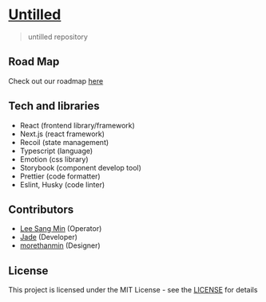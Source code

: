 # [Untilled](https://untilled.web.app/)

> untilled repository

## Road Map

Check out our roadmap [here](https://quasar-season-ed5.notion.site/73c06797618a44fe8263299c502706f0?v=85269dde0e454931ae60ab8085f19523)

## Tech and libraries

- React (frontend library/framework)
- Next.js (react framework)
- Recoil (state management)
- Typescript (language)
- Emotion (css library)
- Storybook (component develop tool)
- Prettier (code formatter)
- Eslint, Husky (code linter)

## Contributors

- [Lee Sang Min](https://github.com/morethanmin) (Operator)
- [Jade](https://github.com/morethanmin) (Developer)
- [morethanmin](https://github.com/morethanmin) (Designer)

## License

This project is licensed under the MIT License - see the [LICENSE](https://github.com/untilled/untilled/blob/main/LICENSE) for details

